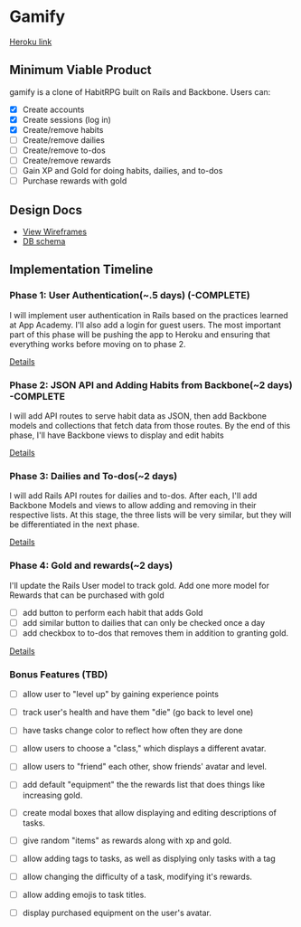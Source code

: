 # Gamify

[Heroku link][heroku]

[heroku]: https://gamify.herokuapp.com/

## Minimum Viable Product
gamify is a clone of HabitRPG built on Rails and Backbone. Users can:

- [x] Create accounts
- [x] Create sessions (log in)
- [x] Create/remove habits
- [ ] Create/remove dailies
- [ ] Create/remove to-dos
- [ ] Create/remove rewards
- [ ] Gain XP and Gold for doing habits, dailies, and to-dos
- [ ] Purchase rewards with gold

## Design Docs
* [View Wireframes][views]
* [DB schema][schema]

[views]: ./docs/views.md
[schema]: ./docs/schema.md

## Implementation Timeline

### Phase 1: User Authentication(~.5 days) (-COMPLETE)
I will implement user authentication in Rails based on the practices learned at
App Academy. I'll also add a login for guest users. The most important part of this
phase will be pushing the app to Heroku and ensuring that everything works
before moving on to phase 2.

[Details][phase-one]

### Phase 2: JSON API and Adding Habits from Backbone(~2 days) -COMPLETE
I will add API routes to serve habit data as JSON, then add Backbone
models and collections that fetch data from those routes. By the end of this
phase, I'll have Backbone views to display and edit habits

[Details][phase-two]

### Phase 3: Dailies and To-dos(~2 days)
I will add Rails API routes for dailies and to-dos. After each, I'll add Backbone Models and views to allow adding and removing in their respective lists. At this stage, the three lists will be very similar, but they will be differentiated in the next phase.

[Details][phase-three]

### Phase 4: Gold and rewards(~2 days)
I'll update the Rails User model to track gold. Add one more model for Rewards that can be purchased with gold
- [ ] add button to perform each habit that adds Gold
- [ ] add similar button to dailies that can only be checked once a day
- [ ] add checkbox to to-dos that removes them in addition to granting gold.

[Details][phase-four]

### Bonus Features (TBD)
- [ ] allow user to "level up" by gaining experience points
- [ ] track user's health and have them "die" (go back to level one)
- [ ] have tasks change color to reflect how often they are done
- [ ] allow users to choose a "class," which displays a different avatar.
- [ ] allow users to "friend" each other, show friends' avatar and level.
- [ ] add default "equipment" the the rewards list that does things like increasing gold.
- [ ] create modal boxes that allow displaying and editing descriptions of tasks.
- [ ] give random "items" as rewards along with xp and gold.
- [ ] allow adding tags to tasks, as well as displying only tasks with a tag
- [ ] allow changing the difficulty of a task, modifying it's rewards.
- [ ] allow adding emojis to task titles.
- [ ] display purchased equipment on the user's avatar.


[phase-one]: ./docs/phases/phase1.md
[phase-two]: ./docs/phases/phase2.md
[phase-three]: ./docs/phases/phase3.md
[phase-four]: ./docs/phases/phase4.md
